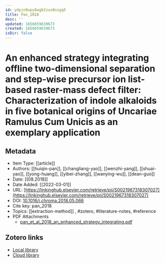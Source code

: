 ```yaml
---
id: ydpjn8upy8wgb2zux8oigq5
title: Pan_2018
desc: ''
updated: 1656059639673
created: 1656059639673
isDir: false
---
```

# An enhanced strategy integrating offline two-dimensional separation and step-wise precursor ion list-based raster-mass defect filter: Characterization of indole alkaloids in five botanical origins of Uncariae Ramulus Cum Unicis as an exemplary application

## Metadata

* Item Type: [[article]]
* Authors: [[huiqin-pan]], [[changliang-yao]], [[wenzhi-yang]], [[shuai-yao]], [[yong-huang]], [[yibei-zhang]], [[wanying-wu]], [[dean-guo]]
* Date: [[08.2018]]
* Date Added: [[2022-03-01]]
* URL: [https://linkinghub.elsevier.com/retrieve/pii/S0021967318307027](https://linkinghub.elsevier.com/retrieve/pii/S0021967318307027)
* DOI: [10.1016/j.chroma.2018.05.066](https://doi.org/10.1016/j.chroma.2018.05.066)
* Cite key: pan_2018
* Topics: [[extraction-method]]
, #zotero, #literature-notes, #reference
* PDF Attachments
	- [pan_et_al_2018_an_enhanced_strategy_integrating.pdf](zotero://open-pdf/library/items/IMENK2ML)


##  Zotero links
* [Local library](zotero://select/items/3_UT6I8XVM)
* [Cloud library](http://zotero.org/groups/4613367/items/UT6I8XVM)

